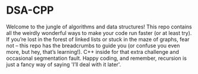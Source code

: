 # DSA-CPP
 Welcome to the jungle of algorithms and data structures! This repo contains all the weirdly wonderful ways to make your code run faster (or at least try). If you’re lost in the forest of linked lists or stuck in the maze of graphs, fear not – this repo has the breadcrumbs to guide you (or confuse you even more, but hey, that’s learning!). C++ inside for that extra challenge and occasional segmentation fault. Happy coding, and remember, recursion is just a fancy way of saying 'I’ll deal with it later'.
